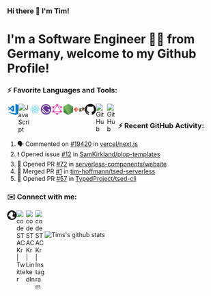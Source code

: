 ### Hi there 👋 I'm Tim!

# I'm a Software Engineer 👨‍💻 from Germany, welcome to my Github Profile!

### ⚡️ Favorite Languages and Tools:

[<img align="left" alt="Visual Studio Code" width="26px" src="https://raw.githubusercontent.com/github/explore/80688e429a7d4ef2fca1e82350fe8e3517d3494d/topics/visual-studio-code/visual-studio-code.png" />][vscode]
[<img align="left" alt="JavaScript" width="26px" src="https://raw.githubusercontent.com/remojansen/logo.ts/master/ts.png" />][typescript]
[<img align="left" alt="React" width="26px" src="https://raw.githubusercontent.com/github/explore/80688e429a7d4ef2fca1e82350fe8e3517d3494d/topics/react/react.png" />][react]
[<img align="left" alt="Gatsby" width="26px" src="https://raw.githubusercontent.com/github/explore/e94815998e4e0713912fed477a1f346ec04c3da2/topics/gatsby/gatsby.png" />][gatsby]
[<img align="left" alt="GraphQL" width="26px" src="https://raw.githubusercontent.com/github/explore/80688e429a7d4ef2fca1e82350fe8e3517d3494d/topics/graphql/graphql.png" />][graphql]
[<img align="left" alt="Node.js" width="26px" src="https://raw.githubusercontent.com/github/explore/80688e429a7d4ef2fca1e82350fe8e3517d3494d/topics/nodejs/nodejs.png" />][nodejs]
[<img align="left" alt="Git" width="26px" src="https://raw.githubusercontent.com/github/explore/80688e429a7d4ef2fca1e82350fe8e3517d3494d/topics/git/git.png" />][git]
[<img align="left" alt="GitHub" width="26px" src="https://raw.githubusercontent.com/github/explore/78df643247d429f6cc873026c0622819ad797942/topics/github/github.png" />][github]
[<img align="left" alt="GitHub" width="26px" src="https://seeklogo.com/images/S/serverless-logo-314C5E0CB4-seeklogo.com.png" />][serverless]
[<img align="left" alt="GitHub" width="26px" src="https://camo.githubusercontent.com/686cb5fafb9129279dd63c8f08f7e1d6997c8ed225536a1976ce51179a69f91e/68747470733a2f2f747365642e696f2f747365642d6f672e706e67" />][tsed]

<br />

### ⚡️ Recent GitHub Activity:

<!--START_SECTION:activity-->
1. 🗣 Commented on [#19420](https://github.com/vercel/next.js/issues/19420) in [vercel/next.js](https://github.com/vercel/next.js)
2. ❗️ Opened issue [#12](https://github.com/SamKirkland/plop-templates/issues/12) in [SamKirkland/plop-templates](https://github.com/SamKirkland/plop-templates)
3. 💪 Opened PR [#72](https://github.com/serverless-components/website/pull/72) in [serverless-components/website](https://github.com/serverless-components/website)
4. 🎉 Merged PR [#1](https://github.com/tim-hoffmann/tsed-serverless/pull/1) in [tim-hoffmann/tsed-serverless](https://github.com/tim-hoffmann/tsed-serverless)
5. 💪 Opened PR [#57](https://github.com/TypedProject/tsed-cli/pull/57) in [TypedProject/tsed-cli](https://github.com/TypedProject/tsed-cli)
<!--END_SECTION:activity-->

### ✉️ Connect with me:

[<img align="left" alt="codeSTACKr.com" width="22px" src="https://raw.githubusercontent.com/iconic/open-iconic/master/svg/globe.svg" />][website]
[<img align="left" alt="codeSTACKr | Twitter" width="22px" src="https://cdn.jsdelivr.net/npm/simple-icons@v3/icons/twitter.svg" />][twitter]
[<img align="left" alt="codeSTACKr | LinkedIn" width="22px" src="https://cdn.jsdelivr.net/npm/simple-icons@v3/icons/linkedin.svg" />][linkedin]
[<img align="left" alt="codeSTACKr | Instagram" width="22px" src="https://cdn.jsdelivr.net/npm/simple-icons@v3/icons/instagram.svg" />][instagram]

<br />
<br />

![Tims's github stats](https://github-readme-stats.vercel.app/api?username=tim-hoffmann&count_private=true)

[website]: http://tim-hoffmann.net
[twitter]: https://twitter.com/_timhoffmann
[instagram]: https://instagram.com/timbutku
[linkedin]: https://www.linkedin.com/in/tim-hoffmann-365911122/
[react]: https://reactjs.org/
[serverless]: https://www.serverless.com/
[vscode]: https://code.visualstudio.com/
[gatsby]: https://www.gatsbyjs.com/
[graphql]: https://graphql.org/
[nodejs]: https://nodejs.org/
[github]: https://github.com/
[tsed]: https://tsed.io/
[git]: https://git-scm.com/
[typescript]: https://www.typescriptlang.org/
